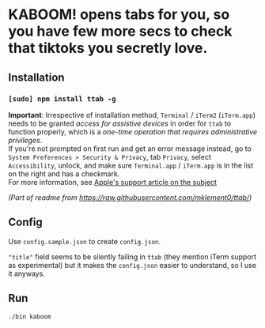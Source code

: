 # KABOOM! opens tabs for you, so you have few more secs to check that tiktoks you secretly love.


## Installation

### `[sudo] npm install ttab -g`

**Important**: Irrespective of installation method, `Terminal` / `iTerm2` (`iTerm.app`) needs to be granted _access for assistive devices_ in order for `ttab` to function properly, which is a _one-time operation that requires administrative privileges_.  
If you're not prompted on first run and get an error message instead, go to `System Preferences > Security & Privacy`, tab `Privacy`, select `Accessibility`, unlock, and make sure `Terminal.app` / `iTerm.app` is in the list on the right and has a checkmark.  
For more information, see [Apple's support article on the subject](https://support.apple.com/en-us/HT202802)

*(Part of readme from https://raw.githubusercontent.com/mklement0/ttab/)*

## Config
Use `config.sample.json` to create `config.json`.

`"title"` field seems to be silently failing in `ttab` (they mention iTerm support as experimental) but it makes the `config.json` easier to understand, so I use it anyways.

## Run 

`./bin kaboom`
